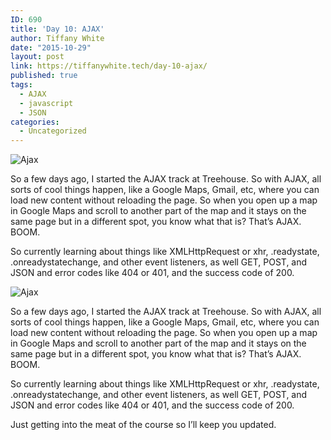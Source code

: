 ```yaml
---
ID: 690
title: 'Day 10: AJAX'
author: Tiffany White
date: "2015-10-29"
layout: post
link: https://tiffanywhite.tech/day-10-ajax/
published: true
tags:
  - AJAX
  - javascript
  - JSON
categories:
  - Uncategorized
---
```



<img class="aligncenter" src="http://helloburgh.me/wp-content/uploads/2015/10/wpid-Screenshot-2015-10-26.jpg" alt="Ajax" />

So a few days ago, I started the AJAX track at Treehouse. So with AJAX, all sorts of cool things happen, like a Google Maps, Gmail, etc, where you can load new content without reloading the page. So when you open up a map in Google Maps and scroll to another part of the map and it stays on the same page but in a different spot, you know what that is? That’s AJAX. BOOM.

So currently learning about things like XMLHttpRequest or xhr, .readystate, .onreadystatechange, and other event listeners, as well GET, POST, and JSON and error codes like 404 or 401, and the success code of 200.




<img class="aligncenter" src="http://helloburgh.me/wp-content/uploads/2015/10/wpid-Screenshot-2015-10-26.jpg" alt="Ajax" />

So a few days ago, I started the AJAX track at Treehouse. So with AJAX, all sorts of cool things happen, like a Google Maps, Gmail, etc, where you can load new content without reloading the page. So when you open up a map in Google Maps and scroll to another part of the map and it stays on the same page but in a different spot, you know what that is? That’s AJAX. BOOM.

So currently learning about things like XMLHttpRequest or xhr, .readystate, .onreadystatechange, and other event listeners, as well GET, POST, and JSON and error codes like 404 or 401, and the success code of 200.





Just getting into the meat of the course so I’ll keep you updated.
